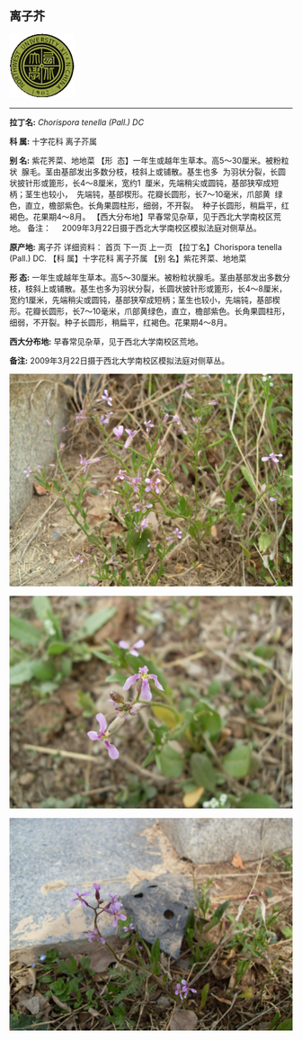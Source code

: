 ## 离子芥

![西北大学校园网络植物志](../JPG/nwu.gif)

---

**拉丁名:**  _Chorispora tenella (Pall.) DC_

**科 属:** 十字花科 离子芥属

**别 名:** 紫花荠菜、地地菜
【形  态】一年生或越年生草本。高5～30厘米。被粉粒状
 腺毛。茎由基部发出多数分枝，枝斜上或铺散。基生也多
 为羽状分裂，长圆状披针形或篦形，长4～8厘米，宽约1
 厘米，先端稍尖或圆钝，基部狭窄成短柄；茎生也较小，
 先端钝，基部楔形。花瓣长圆形，长7～10毫米，爪部黄
 绿色，直立，檐部紫色。长角果圆柱形，细弱，不开裂。
 种子长圆形，稍扁平，红褐色。花果期4～8月。
【西大分布地】早春常见杂草，见于西北大学南校区荒地。
备注：
    2009年3月22日摄于西北大学南校区模拟法庭对侧草丛。

**原产地:** 离子芥
详细资料：  首页 下一页 上一页
【拉丁名】Chorispora tenella (Pall.) DC.
【科 属】十字花科 离子芥属
【别 名】紫花荠菜、地地菜

**形  态:** 一年生或越年生草本。高5～30厘米。被粉粒状腺毛。茎由基部发出多数分枝，枝斜上或铺散。基生也多为羽状分裂，长圆状披针形或篦形，长4～8厘米，宽约1厘米，先端稍尖或圆钝，基部狭窄成短柄；茎生也较小，先端钝，基部楔形。花瓣长圆形，长7～10毫米，爪部黄绿色，直立，檐部紫色。长角果圆柱形，细弱，不开裂。种子长圆形，稍扁平，红褐色。花果期4～8月。

**西大分布地:** 早春常见杂草，见于西北大学南校区荒地。

**备注:** 2009年3月22日摄于西北大学南校区模拟法庭对侧草丛。

![离子芥](../JPG/离子芥.JPG) 

![离子芥](../JPG/离子芥1.JPG) 

![离子芥](../JPG/离子芥2.JPG) 

